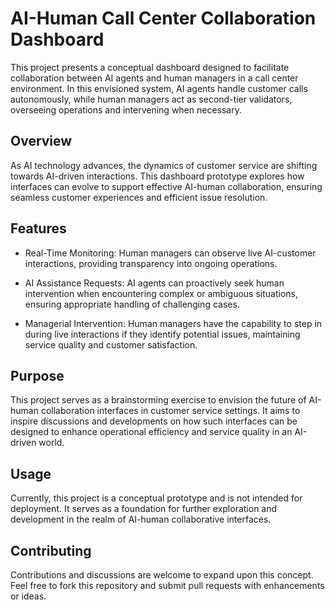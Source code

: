 # AI-Human Call Center Collaboration Dashboard
This project presents a conceptual dashboard designed to facilitate collaboration between AI agents and human managers in a call center environment. In this envisioned system, AI agents handle customer calls autonomously, while human managers act as second-tier validators, overseeing operations and intervening when necessary.

## Overview
As AI technology advances, the dynamics of customer service are shifting towards AI-driven interactions. This dashboard prototype explores how interfaces can evolve to support effective AI-human collaboration, ensuring seamless customer experiences and efficient issue resolution.

## Features
- Real-Time Monitoring: Human managers can observe live AI-customer interactions, providing transparency into ongoing operations.

- AI Assistance Requests: AI agents can proactively seek human intervention when encountering complex or ambiguous situations, ensuring appropriate handling of challenging cases.

- Managerial Intervention: Human managers have the capability to step in during live interactions if they identify potential issues, maintaining service quality and customer satisfaction.

## Purpose
This project serves as a brainstorming exercise to envision the future of AI-human collaboration interfaces in customer service settings. It aims to inspire discussions and developments on how such interfaces can be designed to enhance operational efficiency and service quality in an AI-driven world.

## Usage
Currently, this project is a conceptual prototype and is not intended for deployment. It serves as a foundation for further exploration and development in the realm of AI-human collaborative interfaces.

## Contributing
Contributions and discussions are welcome to expand upon this concept. Feel free to fork this repository and submit pull requests with enhancements or ideas.

